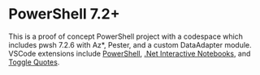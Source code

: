 
# PowerShell 7.2+

This is a proof of concept PowerShell project with a codespace which includes pwsh 7.2.6 with Az*, Pester, and a custom DataAdapter module.  VSCode extensions include [PowerShell](https://marketplace.visualstudio.com/items?itemName=ms-vscode.PowerShell), [.Net Interactive Notebooks](https://marketplace.visualstudio.com/items?itemName=ms-dotnettools.dotnet-interactive-vscode), and [Toggle Quotes](https://marketplace.visualstudio.com/items?itemName=BriteSnow.vscode-toggle-quotes).
